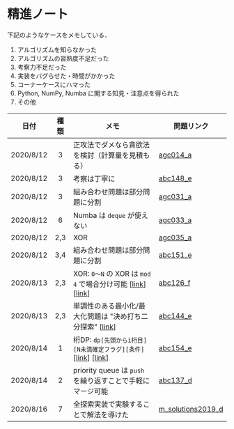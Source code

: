 # 精進ノート

下記のようなケースをメモしている．

1. アルゴリズムを知らなかった
1. アルゴリズムの習熟度不足だった
1. 考察力不足だった
1. 実装をバグらせた・時間がかかった
1. コーナーケースにハマった
1. Python, NumPy, Numba に関する知見・注意点を得られた
1. その他

|    日付    | 種類 |        メモ      | 問題リンク |
|------------| :--: | ---------------- | ---------- |
| 2020/8/12  |  3   | 正攻法でダメなら貪欲法を検討（計算量を見積もる） | [agc014_a](https://atcoder.jp/contests/agc014/tasks/agc014_a)
| 2020/8/12  |  3   | 考察は丁寧に | [abc148_e](https://atcoder.jp/contests/abc148/tasks/abc148_e)
| 2020/8/12  |  3   | 組み合わせ問題は部分問題に分割 | [agc031_a](https://atcoder.jp/contests/agc031/tasks/agc031_a)
| 2020/8/12  |  6   | Numba は `deque` が使えない | [agc033_a](https://atcoder.jp/contests/agc033/tasks/agc033_a)
| 2020/8/12  |  2,3 | XOR | [agc035_a](https://atcoder.jp/contests/agc035/tasks/agc035_a)
| 2020/8/12  |  3,4 | 組み合わせ問題は部分問題に分割 | [abc151_e](https://atcoder.jp/contests/abc151/tasks/abc151_e)
| 2020/8/13  |  2,3 | XOR: `0〜N` の XOR は `mod 4` で場合分け可能 [[link](https://www.hamayanhamayan.com/entry/2017/05/20/145021)] [[link](http://kyopro.hateblo.jp/entry/2019/05/22/054412)] | [abc126_f](https://atcoder.jp/contests/abc126/tasks/abc126_f)
| 2020/8/13  |  2,3 | 単調性のある最小化/最大化問題は "決め打ち二分探索" [[link](https://betrue12.hateblo.jp/entry/2019/05/11/013403)] | [abc144_e](https://atcoder.jp/contests/abc144/tasks/abc144_e)
| 2020/8/14  |  1 | 桁DP: `dp[先頭からi桁目][N未満確定フラグ][条件]` [[link](https://torus711.hatenablog.com/entry/20150423/1429794075)] [[link](https://www.hamayanhamayan.com/entry/2017/04/23/212728)] | [abc154_e](https://atcoder.jp/contests/abc154/tasks/abc154_e)
| 2020/8/14  |  2 | priority queue は `push` を繰り返すことで手軽にマージ可能 | [abc137_d](https://atcoder.jp/contests/abc137/tasks/abc137_d)
| 2020/8/16  |  7 | 全探索実装で実験することで解法を導けた | [m_solutions2019_d](https://atcoder.jp/contests/m-solutions2019/tasks/m_solutions2019_d)
